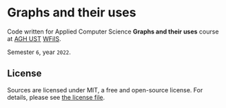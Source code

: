 # Graphs and their uses

Code written for Applied Computer Science **Graphs and their uses** course at [AGH UST](https://www.agh.edu.pl/en) [WFiIS](https://www.fis.agh.edu.pl/en/).

Semester `6`, year `2022`.

## License

Sources are licensed under MIT, a free and open-source license. For details, please see [the license file](LICENSE.md).
